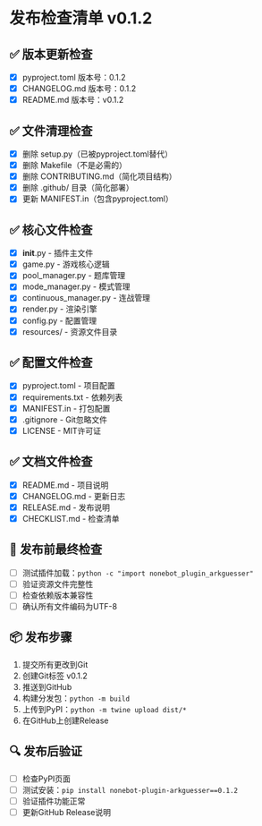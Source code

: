 # 发布检查清单 v0.1.2

## ✅ 版本更新检查
- [x] pyproject.toml 版本号：0.1.2
- [x] CHANGELOG.md 版本号：0.1.2
- [x] README.md 版本号：v0.1.2

## ✅ 文件清理检查
- [x] 删除 setup.py（已被pyproject.toml替代）
- [x] 删除 Makefile（不是必需的）
- [x] 删除 CONTRIBUTING.md（简化项目结构）
- [x] 删除 .github/ 目录（简化部署）
- [x] 更新 MANIFEST.in（包含pyproject.toml）

## ✅ 核心文件检查
- [x] __init__.py - 插件主文件
- [x] game.py - 游戏核心逻辑
- [x] pool_manager.py - 题库管理
- [x] mode_manager.py - 模式管理
- [x] continuous_manager.py - 连战管理
- [x] render.py - 渲染引擎
- [x] config.py - 配置管理
- [x] resources/ - 资源文件目录

## ✅ 配置文件检查
- [x] pyproject.toml - 项目配置
- [x] requirements.txt - 依赖列表
- [x] MANIFEST.in - 打包配置
- [x] .gitignore - Git忽略文件
- [x] LICENSE - MIT许可证

## ✅ 文档文件检查
- [x] README.md - 项目说明
- [x] CHANGELOG.md - 更新日志
- [x] RELEASE.md - 发布说明
- [x] CHECKLIST.md - 检查清单

## 🚀 发布前最终检查
- [ ] 测试插件加载：`python -c "import nonebot_plugin_arkguesser"`
- [ ] 验证资源文件完整性
- [ ] 检查依赖版本兼容性
- [ ] 确认所有文件编码为UTF-8

## 📦 发布步骤
1. 提交所有更改到Git
2. 创建Git标签 v0.1.2
3. 推送到GitHub
4. 构建分发包：`python -m build`
5. 上传到PyPI：`python -m twine upload dist/*`
6. 在GitHub上创建Release

## 🔍 发布后验证
- [ ] 检查PyPI页面
- [ ] 测试安装：`pip install nonebot-plugin-arkguesser==0.1.2`
- [ ] 验证插件功能正常
- [ ] 更新GitHub Release说明
